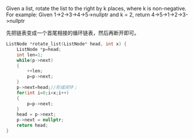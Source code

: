 Given a list, rotate the list to the right by k places, where k is non-negative.
For example: Given 1->2->3->4->5->nullptr and k = 2, return 4->5->1->2->3->nullptr 



先把链表变成一个首尾相接的循环链表，然后再断开即可。

```C++
ListNode *rotate_list(ListNode* head, int x) {
    ListNode *p=head;
    int len=1;
    while(p->next)
    {
        ++len;
        p=p->next;
    }
    p->next=head;//形成闭环；
    for(int i=0;i<x;i++)
    {
        p=p->next;
    }
    head = p->next;
    p->next = nullptr;
    return head;
}
```

